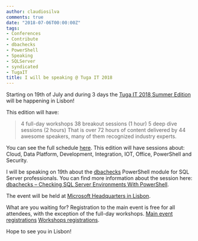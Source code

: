 ```yaml
---
author: claudiosilva
comments: true
date: "2018-07-06T00:00:00Z"
tags:
- Conferences
- Contribute
- dbachecks
- PowerShell
- Speaking
- SQLServer
- syndicated
- TugaIT
title: I will be speaking @ Tuga IT 2018
---
```

Starting on 19th of July and during 3 days the [Tuga IT 2018 Summer Edition](http://tugait.pt/) will be happening in Lisbon!

This edition will have:

<blockquote>4 full-day workshops
38 breakout sessions (1 hour)
5 deep dive sessions (2 hours)
That is over 72 hours of content delivered by 44 awesome speakers, many of them recognized industry experts.</blockquote>

You can see the full schedule [here](http://tugait.pt/schedule/). This edition will have sessions about: Cloud, Data Platform, Development, Integration, IOT, Office, PowerShell and Security.

I will be speaking on 19th about the [dbachecks](https://dbachecks.io/) PowerShell module for SQL Server professionals. You can find more information about the session here: [dbachecks – Checking SQL Server Environments With PowerShell](http://tugait.pt/sessions/dbachecks-checking-sql-server-environments-with-powershell/).

The event will be held at [Microsoft Headquarters in Lisbon](https://www.google.pt/maps/place/Microsoft/@38.7610023,-9.0968195,709m/data=!3m1!1e3!4m5!3m4!1s0xd1eceb77fcfe731:0xaeca108863f83a19!8m2!3d38.7610023!4d-9.0946308).

What are you waiting for? Registration to the main event is free for all attendees, with the exception of the full-day workshops.
[Main event registrations](http://tugait2018.eventbrite.pt/)
[Workshops registrations](http://tugait.pt/workshops/).

Hope to see you in Lisbon!
